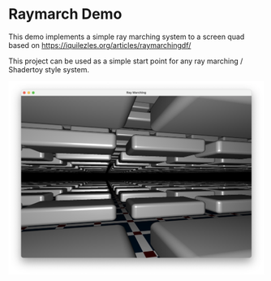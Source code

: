 # Raymarch Demo

This demo implements a simple ray marching system to a screen quad based on https://iquilezles.org/articles/raymarchingdf/ 

This project can be used as a simple start point for any ray marching / Shadertoy style system.

![](RayMarch.png)

